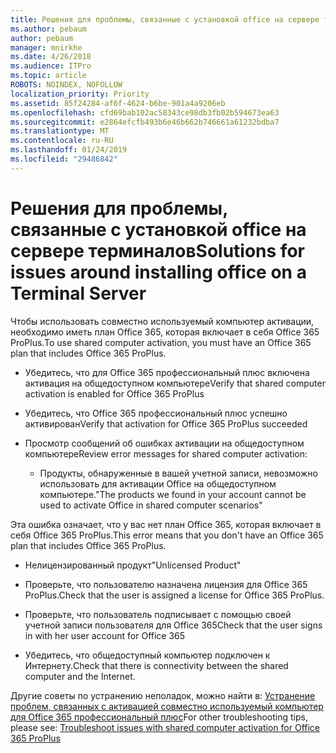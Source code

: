 ```yaml
---
title: Решения для проблемы, связанные с установкой office на сервере терминалов
ms.author: pebaum
author: pebaum
manager: mnirkhe
ms.date: 4/26/2018
ms.audience: ITPro
ms.topic: article
ROBOTS: NOINDEX, NOFOLLOW
localization_priority: Priority
ms.assetid: 85f24284-af6f-4624-b6be-901a4a9206eb
ms.openlocfilehash: cfd69bab102ac58343ce98db3fb02b594673ea63
ms.sourcegitcommit: e2864efcfb493b6e46b662b746661a61232bdba7
ms.translationtype: MT
ms.contentlocale: ru-RU
ms.lasthandoff: 01/24/2019
ms.locfileid: "29486842"
---
```

# <a name="solutions-for-issues-around-installing-office-on-a-terminal-server"></a><span data-ttu-id="91cd5-102">Решения для проблемы, связанные с установкой office на сервере терминалов</span><span class="sxs-lookup"><span data-stu-id="91cd5-102">Solutions for issues around installing office on a Terminal Server</span></span>

<span data-ttu-id="91cd5-103">Чтобы использовать совместно используемый компьютер активации, необходимо иметь план Office 365, которая включает в себя Office 365 ProPlus.</span><span class="sxs-lookup"><span data-stu-id="91cd5-103">To use shared computer activation, you must have an Office 365 plan that includes Office 365 ProPlus.</span></span>
  
- <span data-ttu-id="91cd5-104">Убедитесь, что для Office 365 профессиональный плюс включена активация на общедоступном компьютере</span><span class="sxs-lookup"><span data-stu-id="91cd5-104">Verify that shared computer activation is enabled for Office 365 ProPlus</span></span>
    
- <span data-ttu-id="91cd5-105">Убедитесь, что Office 365 профессиональный плюс успешно активирован</span><span class="sxs-lookup"><span data-stu-id="91cd5-105">Verify that activation for Office 365 ProPlus succeeded</span></span>
    
- <span data-ttu-id="91cd5-106">Просмотр сообщений об ошибках активации на общедоступном компьютере</span><span class="sxs-lookup"><span data-stu-id="91cd5-106">Review error messages for shared computer activation:</span></span>
    
  - <span data-ttu-id="91cd5-107">Продукты, обнаруженные в вашей учетной записи, невозможно использовать для активации Office на общедоступном компьютере.</span><span class="sxs-lookup"><span data-stu-id="91cd5-107">"The products we found in your account cannot be used to activate Office in shared computer scenarios"</span></span>
  
<span data-ttu-id="91cd5-108">Эта ошибка означает, что у вас нет план Office 365, которая включает в себя Office 365 ProPlus.</span><span class="sxs-lookup"><span data-stu-id="91cd5-108">This error means that you don't have an Office 365 plan that includes Office 365 ProPlus.</span></span>
    
  - <span data-ttu-id="91cd5-109">Нелицензированный продукт</span><span class="sxs-lookup"><span data-stu-id="91cd5-109">"Unlicensed Product"</span></span>
    
  - <span data-ttu-id="91cd5-110">Проверьте, что пользователю назначена лицензия для Office 365 ProPlus.</span><span class="sxs-lookup"><span data-stu-id="91cd5-110">Check that the user is assigned a license for Office 365 ProPlus.</span></span>
    
  - <span data-ttu-id="91cd5-111">Проверьте, что пользователь подписывает с помощью своей учетной записи пользователя для Office 365</span><span class="sxs-lookup"><span data-stu-id="91cd5-111">Check that the user signs in with her user account for Office 365</span></span>
    
  - <span data-ttu-id="91cd5-112">Убедитесь, что общедоступный компьютер подключен к Интернету.</span><span class="sxs-lookup"><span data-stu-id="91cd5-112">Check that there is connectivity between the shared computer and the Internet.</span></span>
    
<span data-ttu-id="91cd5-113">Другие советы по устранению неполадок, можно найти в: [Устранение проблем, связанных с активацией совместно используемый компьютер для Office 365 профессиональный плюс](https://docs.microsoft.com/DeployOffice/troubleshoot-issues-with-shared-computer-activation-for-office-365-proplus)</span><span class="sxs-lookup"><span data-stu-id="91cd5-113">For other troubleshooting tips, please see: [Troubleshoot issues with shared computer activation for Office 365 ProPlus](https://docs.microsoft.com/DeployOffice/troubleshoot-issues-with-shared-computer-activation-for-office-365-proplus)</span></span>
  

